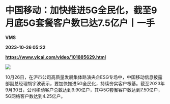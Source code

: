 # 中国移动：加快推进5G全民化，截至9月底5G套餐客户数已达7.5亿户丨一手
**VMS**

**2023-10-26 05:22**

**https://www.yicai.com/video/101885629.html**

![](http://imgcdn.yicai.com/vms-new/2023/10/aca66492-7189-4965-9fcb-3aae199d8aae.png) 

10月26日，在沪市公司高质量发展集体路演央企ESG专场中，中国移动信息披露部副总经理胡宇波表示，要加快推进5G全民化，持续夯实客户根基。截至2023年9月30日，公司移动客户总数达到9.90亿户，其中5G套餐客户数达到7.50亿户，5G网络客户数达到4.25亿户。